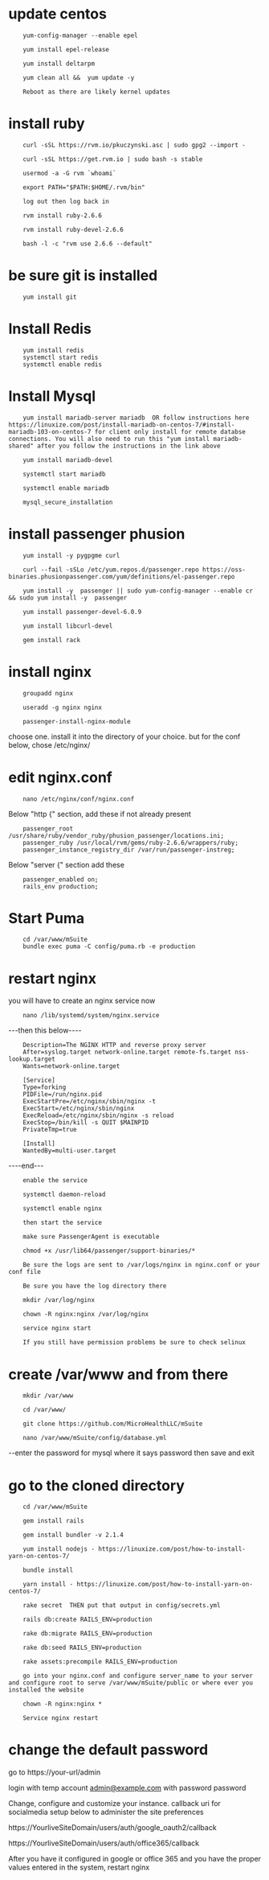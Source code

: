 
# update centos

      

        yum-config-manager --enable epel
        
        yum install epel-release
        
        yum install deltarpm
        
        yum clean all &&  yum update -y
        
        Reboot as there are likely kernel updates


# install ruby

        curl -sSL https://rvm.io/pkuczynski.asc | sudo gpg2 --import -
        
        curl -sSL https://get.rvm.io | sudo bash -s stable
        
        usermod -a -G rvm `whoami`

        export PATH="$PATH:$HOME/.rvm/bin"

        log out then log back in

        rvm install ruby-2.6.6

        rvm install ruby-devel-2.6.6

        bash -l -c "rvm use 2.6.6 --default"


# be sure git is installed
        yum install git

# Install Redis
        yum install redis
        systemctl start redis
        systemctl enable redis
        
# Install Mysql
        yum install mariadb-server mariadb  OR follow instructions here https://linuxize.com/post/install-mariadb-on-centos-7/#install-mariadb-103-on-centos-7 for client only install for remote databse connections. You will also need to run this "yum install mariadb-shared" after you follow the instructions in the link above 

        yum install mariadb-devel
        
        systemctl start mariadb

        systemctl enable mariadb

        mysql_secure_installation

# install passenger phusion

        yum install -y pygpgme curl

        curl --fail -sSLo /etc/yum.repos.d/passenger.repo https://oss-binaries.phusionpassenger.com/yum/definitions/el-passenger.repo

        yum install -y  passenger || sudo yum-config-manager --enable cr && sudo yum install -y  passenger
        
        yum install passenger-devel-6.0.9
        
        yum install libcurl-devel
        
        gem install rack

# install nginx
        
        groupadd nginx
        
        useradd -g nginx nginx
       
        passenger-install-nginx-module
        
choose one.  install it into the directory of your choice.  but for the conf below, chose /etc/nginx/

# edit nginx.conf

        nano /etc/nginx/conf/nginx.conf

Below "http {" section, add these if not already present

        passenger_root /usr/share/ruby/vendor_ruby/phusion_passenger/locations.ini;
        passenger_ruby /usr/local/rvm/gems/ruby-2.6.6/wrappers/ruby;
        passenger_instance_registry_dir /var/run/passenger-instreg;

Below "server {" section add these

        passenger_enabled on;
        rails_env production;

# Start Puma
        cd /var/www/mSuite
        bundle exec puma -C config/puma.rb -e production

# restart nginx
you will have to create an nginx service now

        nano /lib/systemd/system/nginx.service
        
---then this below----
        
        Description=The NGINX HTTP and reverse proxy server
        After=syslog.target network-online.target remote-fs.target nss-lookup.target
        Wants=network-online.target
        
        [Service]
        Type=forking
        PIDFile=/run/nginx.pid
        ExecStartPre=/etc/nginx/sbin/nginx -t
        ExecStart=/etc/nginx/sbin/nginx
        ExecReload=/etc/nginx/sbin/nginx -s reload
        ExecStop=/bin/kill -s QUIT $MAINPID
        PrivateTmp=true
        
        [Install]
        WantedBy=multi-user.target

----end---

        enable the service
        
        systemctl daemon-reload 

        systemctl enable nginx

        then start the service 
        
        make sure PassengerAgent is executable
        
        chmod +x /usr/lib64/passenger/support-binaries/*
        
        Be sure the logs are sent to /var/logs/nginx in nginx.conf or your conf file
        
        Be sure you have the log directory there
        
        mkdir /var/log/nginx
        
        chown -R nginx:nginx /var/log/nginx

        service nginx start
        
        If you still have permission problems be sure to check selinux
        

# create /var/www and from there 
        mkdir /var/www
        
        cd /var/www/

        git clone https://github.com/MicroHealthLLC/mSuite

        nano /var/www/mSuite/config/database.yml

--enter the password for mysql where it says password then save and exit

# go to the cloned directory 
        cd /var/www/mSuite     

        gem install rails

        gem install bundler -v 2.1.4

        yum install nodejs - https://linuxize.com/post/how-to-install-yarn-on-centos-7/
        
        bundle install

        yarn install - https://linuxize.com/post/how-to-install-yarn-on-centos-7/       
        
        rake secret  THEN put that output in config/secrets.yml
        
        rails db:create RAILS_ENV=production
        
        rake db:migrate RAILS_ENV=production
        
        rake db:seed RAILS_ENV=production

        rake assets:precompile RAILS_ENV=production
        
        go into your nginx.conf and configure server_name to your server and configure root to serve /var/www/mSuite/public or where ever you installed the website

        chown -R nginx:nginx *
        
        Service nginx restart
  
  # change the default password
  
go to https://your-url/admin

login with temp account admin@example.com with password password

Change, configure and customize your instance. callback uri for socialmedia setup below to administer the site preferences

https://YourliveSiteDomain/users/auth/google_oauth2/callback

https://YourliveSiteDomain/users/auth/office365/callback

After you have it configured in google or office 365 and you have the proper values entered in the system, restart nginx
